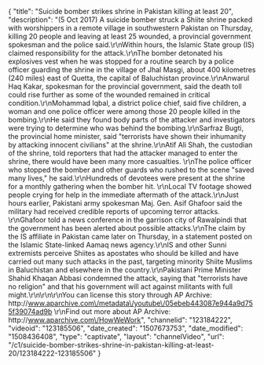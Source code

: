 {
    "title": "Suicide bomber strikes shrine in Pakistan killing at least 20",
    "description": "(5 Oct 2017) A suicide bomber struck a Shiite shrine packed with worshippers in a remote village in southwestern Pakistan on Thursday, killing 20 people and leaving at least 25 wounded, a provincial government spokesman and the police said.\r\nWithin hours, the Islamic State group (IS) claimed responsibility for the attack.\r\nThe bomber detonated his explosives vest when he was stopped for a routine search by a police officer guarding the shrine in the village of Jhal Masgi, about 400 kilometres (240 miles) east of Quetta, the capital of Baluchistan province.\r\nAnwarul Haq Kakar, spokesman for the provincial government, said the death toll could rise further as some of the wounded remained in critical condition.\r\nMohammad Iqbal, a district police chief, said five children, a woman and one police officer were among those 20 people killed in the bombing.\r\nHe said they found body parts of the attacker and investigators were trying to determine who was behind the bombing.\r\nSarfraz Bugti, the provincial home minister, said \"terrorists have shown their inhumanity by attacking innocent civilians\" at the shrine.\r\nAtif Ali Shah, the custodian of the shrine, told reporters that had the attacker managed to enter the shrine, there would have been many more casualties. \r\nThe police officer who stopped the bomber and other guards who rushed to the scene \"saved many lives,\" he said.\r\nHundreds of devotees were present at the shrine for a monthly gathering when the bomber hit. \r\nLocal TV footage showed people crying for help in the immediate aftermath of the attack.\r\nJust hours earlier, Pakistani army spokesman Maj. Gen. Asif Ghafoor said the military had received credible reports of upcoming terror attacks. \r\nGhafoor told a news conference in the garrison city of Rawalpindi that the government has been alerted about possible attacks.\r\nThe claim by the IS affiliate in Pakistan came later on Thursday, in a statement posted on the Islamic State-linked Aamaq news agency.\r\nIS and other Sunni extremists perceive Shiites as apostates who should be killed and have carried out many such attacks in the past, targeting minority Shiite Muslims in Baluchistan and elsewhere in the country.\r\nPakistani Prime Minister Shahid Khaqan Abbasi condemned the attack, saying that \"terrorists have no religion\" and that his government will act against militants with full might.\r\n\r\n\r\nYou can license this story through AP Archive: http:\/\/www.aparchive.com\/metadata\/youtube\/05ebeb443087e944a9d755f39074ad9b \r\nFind out more about AP Archive: http:\/\/www.aparchive.com\/HowWeWork",
    "channelid": "123184222",
    "videoid": "123185506",
    "date_created": "1507673753",
    "date_modified": "1508436408",
    "type": "captivate",
    "layout": "channelVideo",
    "url": "\/c1\/suicide-bomber-strikes-shrine-in-pakistan-killing-at-least-20\/123184222-123185506"
}